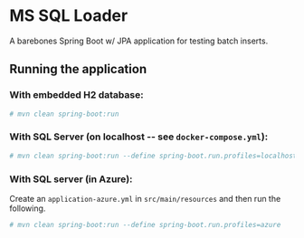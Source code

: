 # MS SQL Loader

A barebones Spring Boot w/ JPA application for testing batch inserts.

## Running the application

### With embedded H2 database:

``` sh
# mvn clean spring-boot:run
```

### With SQL Server (on localhost -- see `docker-compose.yml`):

``` sh
# mvn clean spring-boot:run --define spring-boot.run.profiles=localhost
```

### With SQL server (in Azure):

Create an `application-azure.yml` in `src/main/resources` and then run the following.

``` sh
# mvn clean spring-boot:run --define spring-boot.run.profiles=azure
```
